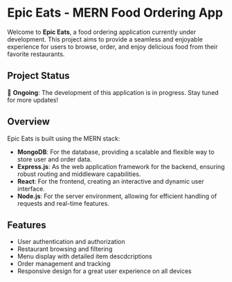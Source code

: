 # Epic Eats - MERN Food Ordering App

Welcome to **Epic Eats**, a food ordering application currently under development. This project aims to provide a seamless and enjoyable experience for users to browse, order, and enjoy delicious food from their favorite restaurants.

## Project Status

🚧 **Ongoing**: The development of this application is in progress. Stay tuned for more updates!

## Overview

Epic Eats is built using the MERN stack:

- **MongoDB**: For the database, providing a scalable and flexible way to store user and order data.
- **Express.js**: As the web application framework for the backend, ensuring robust routing and middleware capabilities.
- **React**: For the frontend, creating an interactive and dynamic user interface.
- **Node.js**: For the server environment, allowing for efficient handling of requests and real-time features.

## Features

- User authentication and authorization
- Restaurant browsing and filtering
- Menu display with detailed item descdcriptions
- Order management and tracking
- Responsive design for a great user experience on all devices
